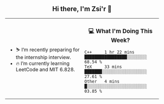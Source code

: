 <h2 align="center"> Hi there, I'm Zsi'r 👋 </h2>

<table>
    <tr>
        <td valign="center" width="50%">
            <ul>
                <li> ⛷️ I’m recently preparing for the internship interview.</li>
                <li> 🔥 I’m currently learning LeetCode and MIT 6.828.</li>
            </ul>
        </td>
       <td valign="top" width="50%">

<h3 align="center"> 💻 What I'm Doing This Week? </h3>

<!--START_SECTION:waka-->
```text
C++     1 hr 22 mins    █████████████████░░░░░░░░   68.54 % 
TeX     33 mins         ███████░░░░░░░░░░░░░░░░░░   27.61 % 
Other   4 mins          █░░░░░░░░░░░░░░░░░░░░░░░░   03.85 % 
```
<!--END_SECTION:waka-->
</td></tr>
</table>
